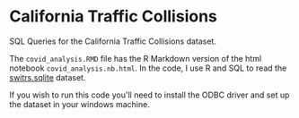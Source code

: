 # California Traffic Collisions
SQL Queries for the California Traffic Collisions dataset.

The `covid_analysis.RMD` file has the R Markdown version of the html notebook `covid_analysis.nb.html`. In the code, I use R and SQL to read the [switrs.sqlite](https://www.kaggle.com/alexgude/california-traffic-collision-data-from-switrs) dataset.

If you wish to run this code you'll need to install the ODBC driver and set up the dataset in your windows machine.
